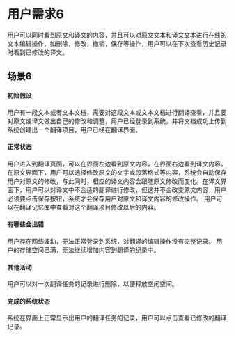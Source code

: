 # 用户需求6
用户可以同时看到原文和译文的内容，并且可以对原文文本和译文文本进行在线的文本编辑操作，如删除，修改，撤销，保存等操作，用户可以在下次查看历史记录时看到已修改的译文。
## 场景6
#### 初始假设  
用户有一段文本或者文本文档，需要对这段文本或文本文档进行翻译查看，并且要对原文或译文做出自己的修改和调整，用户已经登录到系统，并将文档成功上传到系统创建出一个翻译项目，用户已经在翻译界面。
 
#### 正常状态 
用户进入到翻译页面，可以在界面左边看到原文内容，在界面右边看到译文内容。
在原文界面下，用户可以选择修改原文的文字或段落格式等内容，系统会自动保存用户对原文的修改，与此同时，相应的译文内容会跟随原文修改而变化。在译文界面下，用户可以对译文中不合适的翻译进行修改，但这并不会改变原文内容，用户必须要点击保存按钮，系统才会保存用户对原文和译文内容的修改操作。
用户可以在翻译记忆库中查看对这个翻译项目修改以后的内容。

#### 有哪些会出错
用户存在网络波动，无法正常登录到系统，对翻译的编辑操作没有完整记录。
用户的存储空间已满，无法继续增加内容到翻译的纪录中。

#### 其他活动
用户可以对一次翻译任务的记录进行删除，以便释放空闲空间。

#### 完成的系统状态  
系统在界面上正常显示出用户的翻译任务的记录，用户可以点击查看已修改的翻译记录。
